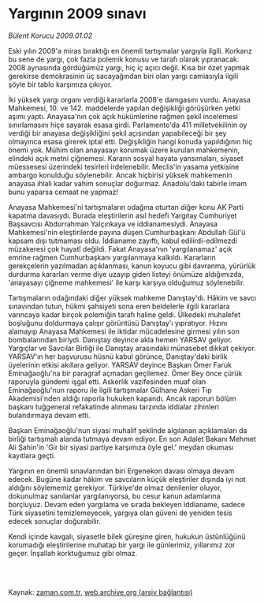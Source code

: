 # Yargının 2009 sınavı

*Bülent Korucu 2009.01.02*

<td class="columnist-detail">
<p>Eski yılın 2009'a miras bıraktığı en önemli tartışmalar yargıyla ilgili. Korkarız bu sene de yargı, çok fazla polemik konusu ve tarafı olarak yıpranacak. 2008 aynasında gördüğümüz yargı, hiç iç açıcı değil. Kısa bir özet yapmak gerekirse demokrasinin üç sacayağından biri olan yargı camiasıyla ilgili şöyle bir tablo karşımıza çıkıyor.</p>
<p>
<div id="haberMetinDiv">
<p>İki yüksek yargı organı verdiği kararlarla 2008'e damgasını vurdu. Anayasa Mahkemesi, 10. ve 142. maddelerde yapılan değişikliği görüşürken yetki aşımı yaptı. Anayasa'nın çok açık hükümlerine rağmen şekil incelemesi sınırlamasını hiçe sayarak esasa girdi. Parlamento'da 411 milletvekilinin oy verdiği bir anayasa değişikliğini şekil açısından yapabileceği bir şey olmayınca esasa girerek iptal etti. Değişikliğin hangi konuda yapıldığının hiç önemi yok. Mühim olan anayasayı korumak üzere kurulan mahkemenin, elindeki açık metni çiğnemesi. Kararın sosyal hayata yansımaları, siyaset müessesesi üzerindeki tesirleri irdelenebilir. Meclis'in yasama yetkisine ambargo konulduğu söylenebilir. Ancak hiçbirisi yüksek mahkemenin anayasa ihlali kadar vahim sonuçlar doğurmaz. Anadolu'daki tabirle imam bunu yaparsa cemaat ne yapmaz!
<p>Anayasa Mahkemesi'ni tartışmaların odağına oturtan diğer konu AK Parti kapatma davasıydı. Burada eleştirilerin asıl hedefi Yargıtay Cumhuriyet Başsavcısı Abdurrahman Yalçınkaya ve iddianamesiydi. Anayasa Mahkemesi'nin eleştirilerde payına düşen Cumhurbaşkanı Abdullah Gül'ü kapsam dışı tutmaması oldu. İddianame zayıftı, kabul edilirdi-edilmezdi müzakeresi çok hayatî değildi. Fakat Anayasa'nın 'yargılanamaz' açık emrine rağmen Cumhurbaşkanı yargılanmaya kalkıldı. Kararların gerekçelerin yazılmadan açıklanması, kanun koyucu gibi davranma, yürürlük durdurma kararları verme diye uzayıp giden listeyi önümüze aldığımızda, 'anayasayı çiğneme mahkemesi' ile karşı karşıya olduğumuz söylenebilir.
<p>Tartışmaların odağındaki diğer yüksek mahkeme Danıştay'dı. Hâkim ve savcı sınavından tutun, hükmi şahsiyeti sona eren beldelerle ilgili kararlara varıncaya kadar birçok polemiğin tarafı haline geldi. Ülkedeki muhalefet boşluğunu doldurmaya çalışır görüntüsü Danıştay'ı yıpratıyor. Hızını alamayıp Anayasa Mahkemesi ile iktidar mücadelesine girmesi yılın son bombalarından biriydi. Danıştay deyince akla hemen YARSAV geliyor. Yargıçlar ve Savcılar Birliği ile Danıştay arasındaki münasebet dikkat çekiyor. YARSAV'ın her başvurusu hüsnü kabul görünce, Danıştay'daki birlik üyelerinin etkisi akıllara geliyor. YARSAV deyince Başkan Ömer Faruk Eminağaoğlu'na bir paragraf açmadan geçilemez. Ömer Bey önce çürük raporuyla gündemi işgal etti. Askerlik vazifesinden muaf olan Eminağaoğlu'nun raporu ile ilgili tartışmalar Gülhane Askeri Tıp Akademisi'nden aldığı raporla hukuken kapandı. Ancak raporun bölüm başkanı tuğgeneral refakatinde alınması tarzında iddialar zihinleri bulandırmaya devam etti. 
<p>Başkan Eminağaoğlu'nun siyasi muhalif şeklinde algılanan açıklamaları da birliği tartışmalı alanda tutmaya devam ediyor. En son Adalet Bakanı Mehmet Ali Şahin'in 'Gir bir siyasi partiye karşımıza öyle gel.' meydan okuması kayıtlara geçti.
<p>Yargının en önemli sınavlarından biri Ergenekon davası olmaya devam edecek. Bugüne kadar hâkim ve savcıların küçük eleştiriler dışında iyi not aldığını söylememiz gerekiyor. Türkiye'de olmaz denilenler oluyor, dokunulmaz sanılanlar yargılanıyorsa, bu cesur kanun adamlarına borçluyuz. Devam eden yargılama ve sırada bekleyen iddianame, sadece Türk siyasetini temizlemeyecek, yargıya olan güveni de yeniden tesis edecek sonuçlar doğurabilir. 
<p>Kendi içinde kavgalı, siyasetle bilek güreşine giren, hukukun üstünlüğünü korumadığı eleştirilerine muhatap bir yargı ile günlerimiz, yıllarımız zor geçer. İnşallah korktuğumuz gibi olmaz.</p></p></p></p></p></p></div>
</p>


<p><br>
		 </br></p></td>

Kaynak: [zaman.com.tr](http://zaman.com.tr/yazar.do?yazino=790801), [web.archive.org (arşiv bağlantısı)](http://web.archive.org/web/20120317070157/http://www.zaman.com.tr:80/yazar.do?yazino=790801)
